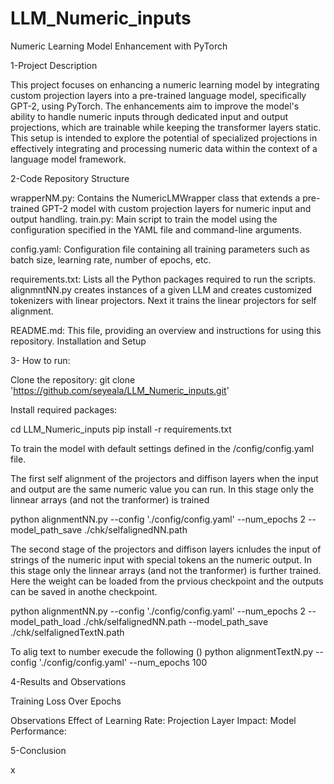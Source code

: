 # LLM_Numeric_inputs

Numeric Learning Model Enhancement with PyTorch

1-Project Description

This project focuses on enhancing a numeric learning model by integrating custom projection layers into a pre-trained language model, specifically GPT-2, using PyTorch. The enhancements aim to improve the model's ability to handle numeric inputs through dedicated input and output projections, which are trainable while keeping the transformer layers static. This setup is intended to explore the potential of specialized projections in effectively integrating and processing numeric data within the context of a language model framework.

2-Code Repository Structure

wrapperNM.py: Contains the NumericLMWrapper class that extends a pre-trained GPT-2 model with custom projection layers for numeric input and output handling.
train.py: Main script to train the model using the configuration specified in the YAML file and command-line arguments.

config.yaml: Configuration file containing all training parameters such as batch size, learning rate, number of epochs, etc.

requirements.txt: Lists all the Python packages required to run the scripts.
alignmntNN.py creates instances of a given LLM and creates customized tokenizers with linear projectors. Next it trains the linear projectors for self alignment.

README.md: This file, providing an overview and instructions for using this repository.
Installation and Setup

3- How to run:

Clone the repository:
git clone 'https://github.com/seyeala/LLM_Numeric_inputs.git'

Install required packages:

cd LLM_Numeric_inputs
pip install -r requirements.txt


To train the model with default settings defined in the /config/config.yaml file.

The first self alignment of  the projectors and diffison layers when the input and output are the same numeric value you can run. In this stage only the linnear arrays (and not the tranformer) is trained

python alignmentNN.py --config './config/config.yaml' --num_epochs 2 --model_path_save ./chk/selfalignedNN.path

The second stage of  the projectors and diffison layers icnludes the input of strings of the numeric input with special tokens an the numeric output. In this stage only the linnear arrays (and not the tranformer) is further trained. Here the weight can be loaded from the prvious checkpoint and the outputs can be saved in anothe checkpoint.

python alignmentNN.py --config './config/config.yaml' --num_epochs 2 --model_path_load ./chk/selfalignedNN.path --model_path_save ./chk/selfalignedTextN.path

To alig text to number execude the following ()
python alignmentTextN.py --config './config/config.yaml' --num_epochs 100

4-Results and Observations

Training Loss Over Epochs

Observations
Effect of Learning Rate:
Projection Layer Impact:
Model Performance:

5-Conclusion

x
